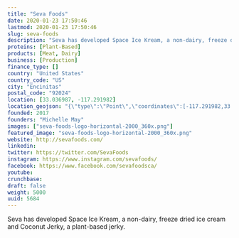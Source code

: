 ```yaml
---
title: "Seva Foods"
date: 2020-01-23 17:50:46
lastmod: 2020-01-23 17:50:46
slug: seva-foods
description: "Seva has developed Space Ice Kream, a non-dairy, freeze dried ice cream and Coconut Jerky, a plant-based jerky."
proteins: [Plant-Based]
products: [Meat, Dairy]
business: [Production]
finance_type: []
country: "United States"
country_code: "US"
city: "Encinitas"
postal_code: "92024"
location: [33.036987, -117.291982]
location_geojson: "{\"type\":\"Point\",\"coordinates\":[-117.291982,33.036987]}"
founded: 2017
founders: "Michelle May"
images: ["seva-foods-logo-horizontal-2000_360x.png"]
featured_image: "seva-foods-logo-horizontal-2000_360x.png"
website: http://sevafoods.com/
linkedin: 
twitter: https://twitter.com/SevaFoods
instagram: https://www.instagram.com/sevafoods/
facebook: https://www.facebook.com/sevafoodsca/
youtube: 
crunchbase: 
draft: false
weight: 5000
uuid: 5684
---
```

Seva has developed Space Ice Kream, a non-dairy, freeze dried ice cream and Coconut Jerky, a plant-based jerky.
